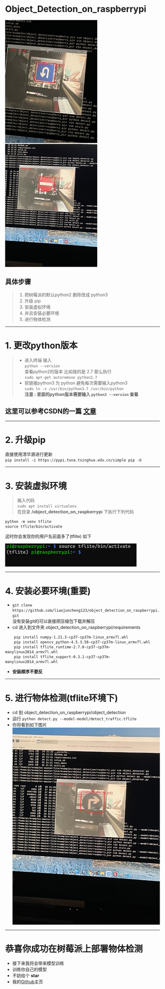 # Object_Detection_on_raspberrypi
<img src='img1.png' height=400px><img><img src='img2.png' height=400px ><img>

## **具体步骤**  

> 1. 把树莓派的默认python2 删除改成 python3
> 2. 升级 pip 
> 3. 安装虚拟环境
> 4. 并且安装必要环境
> 5. 进行物体检测

***

# 1. 更改python版本
> - 进入终端  输入   
`python --version`  
查看python2的版本 比如我的是 2.7  那么执行  
`sudo apt-get autoremove python2.7`
> - 软链接python3 为 python 避免每次需要输入python3  
`sudo ln -s /usr/bin/python3.7 /usr/bin/python`  
**注意 : 里面的python版本需要输入 `python3 --version` 查看**
## 这里可以参考CSDN的一篇 [文章](https://blog.csdn.net/weixin_41656968/article/details/80214527)
***
# 2. 升级pip
直接使用清华源进行更新  
`pip install -i https://pypi.tuna.tsinghua.edu.cn/simple pip -U`
***
# 3. 安装虚拟环境
> 输入代码  
`sudo apt install virtualenv`  
在目录 **/object_detection_on_raspberrypi** 下执行下列代码
```
python -m venv tflite
source tflite/bin/activate

```  
这时你会发现你的用户名前面多了(tflite) 如下  

![img3.png](img3.png)
***
# 4. 安装必要环境(重要)
- `git clone https://github.com/liaojuncheng123/object_detection_on_raspberrypi.git`  
没有安装git的可以直接把压缩包下载并解压  
- cd 进入到文件夹 object_detection_on_raspberrypi/requirements
```
    pip install numpy-1.21.3-cp37-cp37m-linux_armv7l.whl  
    pip install opencv_python-4.5.3.56-cp37-cp37m-linux_armv7l.whl
    pip install tflite_runtime-2.7.0-cp37-cp37m-manylinux2014_armv7l.whl
    pip install tflite_support-0.3.1-cp37-cp37m-manylinux2014_armv7l.whl
```  
- **安装顺序不要反**
***
# 5. 进行物体检测(tflite环境下)
- cd 到 object_detection_on_raspberrypi/object_detection  
- 运行 `python detect.py --model-model/detect_traffic.tflite`  
- 你将看到如下图片
![img4.png](img4.png)

***

# 恭喜你成功在树莓派上部署物体检测
- 接下来我将会带来模型训练  
- 训练你自己的模型
- 不妨给个 **star** 
- 我的[Github](https://github.com/liaojuncheng123)主页
